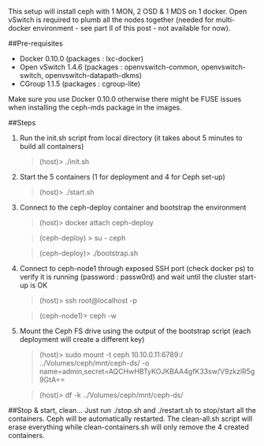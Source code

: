 This setup will install ceph with 1 MON, 2 OSD & 1 MDS on 1 docker.
Open vSwitch is required to plumb all the nodes together (needed for multi-docker environment - see part II of this post - not available for now).

##Pre-requisites

- Docker 0.10.0 (packages : lxc-docker)
- Open vSwitch 1.4.6 (packages : openvswitch-common, openvswitch-switch, openvswitch-datapath-dkms)
- CGroup 1.1.5 (packages : cgroup-lite)

Make sure you use Docker 0.10.0 otherwise there might be FUSE issues when installing the ceph-mds package in the images.


##Steps

1. Run the init.sh script from local directory (it takes about 5 minutes to build all containers) 
	> (host)> ./init.sh

2. Start the 5 containers (1 for deployment and 4 for Ceph set-up)
	> (host)> ./start.sh

3. Connect to the ceph-deploy container and bootstrap the environment
	> (host)> docker attach ceph-deploy

	> (ceph-deploy) > su - ceph

	> (ceph-deploy)> ./bootstrap.sh


4. Connect to ceph-node1 through exposed SSH port (check docker ps) to verify it is running (password : passw0rd) and wait until the cluster start-up is OK
	> (host)> ssh root@localhost -p <exposed port for ceph-node1>

	> (ceph-node1)> ceph -w

5. Mount the Ceph FS drive using the output of the bootstrap script (each deployment will create a different key)
	> (host)> sudo mount -t ceph 10.10.0.11:6789:/ ../Volumes/ceph/mnt/ceph-ds/ -o name=admin,secret=AQCHwHBTyKOJKBAA4gfK33sw/V9zkzlR5g9GtA==

	> (host)> df -k ../Volumes/ceph/mnt/ceph-ds/


##Stop & start, clean... 
Just run ./stop.sh and ./restart.sh to stop/start all the containers. Ceph will be automatically restarted.
The clean-all.sh script will erase everything while clean-containers.sh will only remove the 4 created containers.

